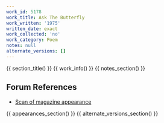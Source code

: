 ```yaml
---
work_id: 5178
work_title: Ask The Butterfly
work_written: '1975'
written_date: exact
work_collected: 'no'
work_category: Poem
notes: null
alternate_versions: []
---
```


{{ section_title() }}
{{ work_info() }}
{{ notes_section() }}
## Forum References
- [Scan of magazine appearance](https://bukowskiforum.com/threads/ask-the-butterfly-bathtub-chouteau-review-vol-2-no-1-summer-1977.11571/)

{{ appearances_section() }}
{{ alternate_versions_section() }}